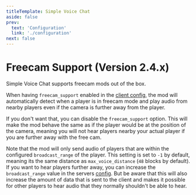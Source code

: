 ```yaml
---
titleTemplate: Simple Voice Chat
aside: false
prev:
  text: 'Configuration'
  link: './configuration'
next: false
---
```


# Freecam Support (Version 2.4.x)

Simple Voice Chat supports freecam mods out of the box.

When having `freecam_support` enabled in the [client config](client_config),
the mod will automatically detect when a player is in freecam mode and play audio from nearby players even if the camera is further away from the player.

If you don't want that, you can disable the `freecam_support` option.
This will make the mod behave the same as if the player would be at the position of the camera, meaning you will not hear players nearby your actual player if you are further away with the free cam.

Note that the mod will only send audio of players that are within the configured `broadcast_range` of the player.
This setting is set to `-1` by default, meaning its the same distance as `max_voice_distance` (`48` blocks by default).
If you want to hear players further away, you can increase the `broadcast_range` value in the servers [config](server_config).
But be aware that this will also increase the amount of data that is sent to the client and makes it possible for other players to hear audio that they normally shouldn't be able to hear.
